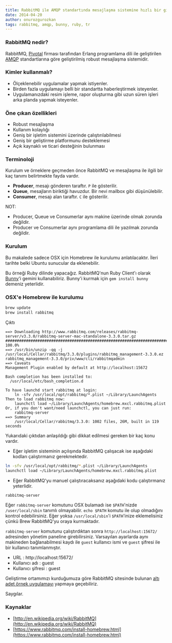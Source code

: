 ```yaml
---
title: RabbitMQ ile AMQP standartında mesajlaşma sistemine hızlı bir giriş
date: 2014-04-20
author: onurozgurozkan
tags: rabbitmq, amqp, bunny, ruby, tr
---
```


### RabbitMQ nedir?

RabbitMQ, [Pivotal](http://www.gopivotal.com/) firması tarafından Erlang programlama dili ile geliştirilen [AMQP](http://www.amqp.org/) standartlarına göre geliştirilmiş robust mesajlaşma sistemidir.

### Kimler kullanmalı?

* Ölçeklenebilir uygulamalar yapmak istiyenler.
* Birden fazla uygulamayı belli bir standartta haberleştirmek isteyenler.
* Uygulamanızdaki resim işleme, rapor oluşturma gibi uzun süren işleri arka planda yapmak isteyenler.

### Öne çıkan özellikleri

* Robust mesajlaşma
* Kullanım kolaylığı
* Geniş bir işletim sistemini üzerinde çalıştırılabilmesi
* Geniş bir geliştirme platformunu desteklemesi
* Açık kaynaklı ve ticari desteğinin bulunması

### Terminoloji

Kurulum ve örneklere geçmeden önce RabbitMQ ve mesajlaşma ile ilgili bir kaç tanımı belirtmekte fayda vardır.

* **Producer**, mesajı gönderen taraftır. `P` ile gösterilir.
* **Queue**, mesajların biriktiği havuzdur. Bir nevi mailbox gibi düşünülebilir.
* **Consumer**, mesajı alan taraftır. `C` ile gösterilir.

NOT: 

* Producer, Queue ve Consumerlar aynı makine üzerinde olmak zorunda değildir.
* Producer ve Consumerlar aynı programlama dili ile yazılmak zorunda değildir.

### Kurulum

Bu makalede sadece OSX için Homebrew ile kurulumu anlatılacaktır. İleri tarihte belki Ubuntu sunucular da eklenebilir.

Bu örneği Ruby dilinde yapacağız. RabbitMQ'nun Ruby Client'ı olarak [Bunny](http://rubybunny.info/)'i gemini kullanabiliriz. Bunny'i kurmak için `gem install bunny` demeniz yeterlidir.

### OSX'e Homebrew ile kurulumu

```bash
brew update
brew install rabbitmq
```

Çıktı

```
==> Downloading http://www.rabbitmq.com/releases/rabbitmq-server/v3.3.0/rabbitmq-server-mac-standalone-3.3.0.tar.gz
######################################################################## 100.0%
==> /usr/bin/unzip -qq -j /usr/local/Cellar/rabbitmq/3.3.0/plugins/rabbitmq_management-3.3.0.ez rabbitmq_management-3.3.0/priv/www/cli/rabbitmqadmin
==> Caveats
Management Plugin enabled by default at http://localhost:15672

Bash completion has been installed to:
  /usr/local/etc/bash_completion.d

To have launchd start rabbitmq at login:
    ln -sfv /usr/local/opt/rabbitmq/*.plist ~/Library/LaunchAgents
Then to load rabbitmq now:
    launchctl load ~/Library/LaunchAgents/homebrew.mxcl.rabbitmq.plist
Or, if you don't want/need launchctl, you can just run:
    rabbitmq-server
==> Summary
    /usr/local/Cellar/rabbitmq/3.3.0: 1002 files, 26M, built in 119 seconds
```

Yukarıdaki çıktıdan anlaşıldığı gibi dikkat edilmesi gereken bir kaç konu vardır.

* Eğer işletim sisteminin açılışında RabbitMQ çalışacak ise aşağıdaki kodları çalıştırmanız gerekmektedir.

```bash
ln -sfv /usr/local/opt/rabbitmq/*.plist ~/Library/LaunchAgents
launchctl load ~/Library/LaunchAgents/homebrew.mxcl.rabbitmq.plist
```

* Eğer RabbitMQ'yu manuel çalıştıracaksanız aşağıdaki kodu çalıştırmanız yeterlidir.

```bash
rabbitmq-server
```

Eğer `rabbitmq-server` komutunu OSX bulamadı ise `$PATH`'nizde `/user/local/sbin` tanımlı olmayabilir. `echo $PATH` komutu ile olup olmadığını kontrol edebilirsiniz. Eğer yoksa `/usr/local/sbin`'i `$PATH`'inize eklemelisiniz çünkü Brew RabbitMQ'yu oraya kurmaktadır.

`rabbitmq-server` komutunu çalıştırdıktan sonra `http://localhost:15672/` adresinden yönetim paneline girebilirsiniz. Varsayılan ayarlarda aynı makineden bağlanabilmesi kaydı ile `guest` kullanıcı ismi ve `guest` şifresi ile bir kullanıcı tanımlanmıştır.

* URL : http://localhost:15672/
* Kullanıcı adı : guest
* Kullanıcı şifresi : guest

Geliştirme ortamımızı kurduğumuza göre RabbitMQ sitesinde bulunan [altı adet örnek uygulamayı](https://www.rabbitmq.com/getstarted.html) yapmaya geçebiliriz.

Saygılar.

### Kaynaklar

* [http://en.wikipedia.org/wiki/RabbitMQ](http://en.wikipedia.org/wiki/RabbitMQ)
* [https://www.rabbitmq.com/install-homebrew.html](https://www.rabbitmq.com/install-homebrew.html)
